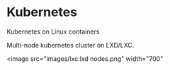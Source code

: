 # Kubernetes


Kubernetes on Linux containers


Multi-node kubernetes cluster on LXD/LXC.

<image src="images/lxc:lxd nodes.png" width="700"
